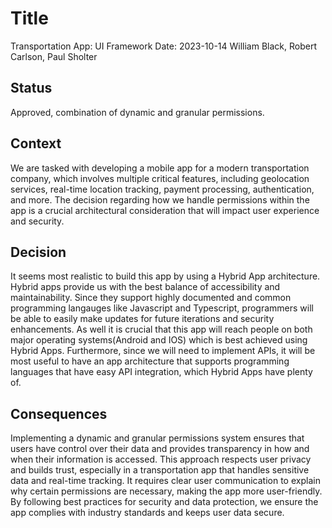 # Title

Transportation App: UI Framework
Date: 2023-10-14
William Black, Robert Carlson, Paul Sholter

## Status

Approved, combination of dynamic and granular permissions.

## Context

We are tasked with developing a mobile app for a modern transportation company, which involves multiple critical features, including geolocation services, real-time location tracking, payment processing, authentication, and more. The decision regarding how we handle permissions within the app is a crucial architectural consideration that will impact user experience and security.

## Decision

It seems most realistic to build this app by using a Hybrid App architecture. Hybrid apps provide us with the best balance of accessibility and maintainability. Since they support highly documented and common programming langauges like Javascript and Typescript, programmers will be able to easily make updates for future iterations and security enhancements. As well it is crucial that this app will reach people on both major operating systems(Android and IOS) which is best achieved using Hybrid Apps. Furthermore, since we will need to implement APIs, it will be most useful to have an app architecture that supports programming languages that have easy API integration, which Hybrid Apps have plenty of.

## Consequences

Implementing a dynamic and granular permissions system ensures that users have control over their data and provides transparency in how and when their information is accessed. This approach respects user privacy and builds trust, especially in a transportation app that handles sensitive data and real-time tracking. It requires clear user communication to explain why certain permissions are necessary, making the app more user-friendly. By following best practices for security and data protection, we ensure the app complies with industry standards and keeps user data secure.
